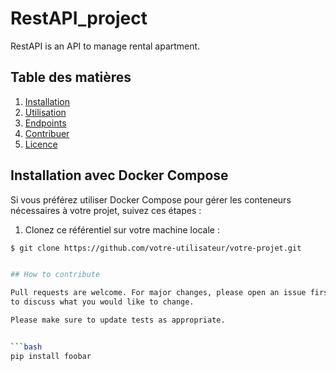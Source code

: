# RestAPI_project

RestAPI is an API to manage rental apartment.

## Table des matières

1. [Installation](#installation)
2. [Utilisation](#utilisation)
3. [Endpoints](#endpoints)
4. [Contribuer](#contribuer)
5. [Licence](#licence)

## Installation avec Docker Compose

Si vous préférez utiliser Docker Compose pour gérer les conteneurs nécessaires à votre projet, suivez ces étapes :

1. Clonez ce référentiel sur votre machine locale :

```bash
$ git clone https://github.com/votre-utilisateur/votre-projet.git


## How to contribute

Pull requests are welcome. For major changes, please open an issue first
to discuss what you would like to change.

Please make sure to update tests as appropriate.


```bash
pip install foobar
```



